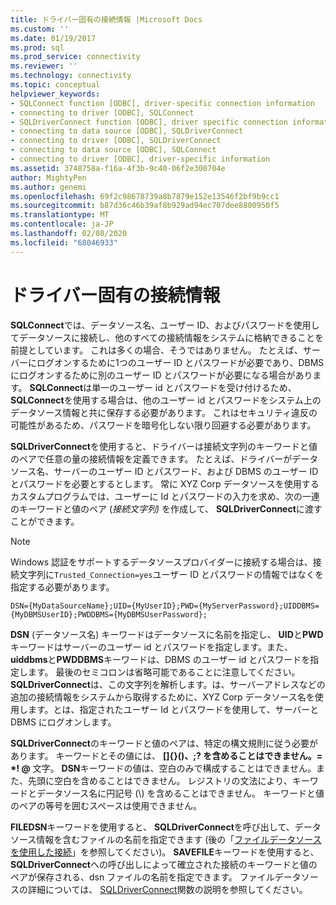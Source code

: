 ```yaml
---
title: ドライバー固有の接続情報 |Microsoft Docs
ms.custom: ''
ms.date: 01/19/2017
ms.prod: sql
ms.prod_service: connectivity
ms.reviewer: ''
ms.technology: connectivity
ms.topic: conceptual
helpviewer_keywords:
- SQLConnect function [ODBC], driver-specific connection information
- connecting to driver [ODBC], SQLConnect
- SQLDriverConnect function [ODBC], driver specific connection information
- connecting to data source [ODBC], SQLDriverConnect
- connecting to driver [ODBC], SQLDriverConnect
- connecting to data source [ODBC], SQLConnect
- connecting to driver [ODBC], driver-specific information
ms.assetid: 3748758a-f16a-4f3b-9c40-06f2e300704e
author: MightyPen
ms.author: genemi
ms.openlocfilehash: 69f2c98678739a8b7879e152e13546f2bf9b9cc1
ms.sourcegitcommit: b87d36c46b39af8b929ad94ec707dee8800950f5
ms.translationtype: MT
ms.contentlocale: ja-JP
ms.lasthandoff: 02/08/2020
ms.locfileid: "68046933"
---
```

# <a name="driver-specific-connection-information"></a>ドライバー固有の接続情報
**SQLConnect**では、データソース名、ユーザー ID、およびパスワードを使用してデータソースに接続し、他のすべての接続情報をシステムに格納できることを前提としています。 これは多くの場合、そうではありません。 たとえば、サーバーにログオンするために1つのユーザー ID とパスワードが必要であり、DBMS にログオンするために別のユーザー ID とパスワードが必要になる場合があります。 **SQLConnect**は単一のユーザー id とパスワードを受け付けるため、 **SQLConnect**を使用する場合は、他のユーザー id とパスワードをシステム上のデータソース情報と共に保存する必要があります。 これはセキュリティ違反の可能性があるため、パスワードを暗号化しない限り回避する必要があります。  
  
 **SQLDriverConnect**を使用すると、ドライバーは接続文字列のキーワードと値のペアで任意の量の接続情報を定義できます。 たとえば、ドライバーがデータソース名、サーバーのユーザー ID とパスワード、および DBMS のユーザー ID とパスワードを必要とするとします。 常に XYZ Corp データソースを使用するカスタムプログラムでは、ユーザーに Id とパスワードの入力を求め、次の一連のキーワードと値のペア (*接続文字列)* を作成して、 **SQLDriverConnect**に渡すことができます。  
  
> [!NOTE]  
>  Windows 認証をサポートするデータソースプロバイダーに接続する場合は、接続文字列に`Trusted_Connection=yes`ユーザー ID とパスワードの情報ではなくを指定する必要があります。  
  
```  
DSN={MyDataSourceName};UID={MyUserID};PWD={MyServerPassword};UIDDBMS={MyDBMSUserID};PWDDBMS={MyDBMSUserPassword};  
```  
  
 **DSN** (データソース名) キーワードはデータソースに名前を指定し、 **UID**と**PWD**キーワードはサーバーのユーザー id とパスワードを指定します。また、 **uiddbms**と**PWDDBMS**キーワードは、DBMS のユーザー id とパスワードを指定します。 最後のセミコロンは省略可能であることに注意してください。 **SQLDriverConnect**は、この文字列を解析します。は、サーバーアドレスなどの追加の接続情報をシステムから取得するために、XYZ Corp データソース名を使用します。とは、指定されたユーザー Id とパスワードを使用して、サーバーと DBMS にログオンします。  
  
 **SQLDriverConnect**のキーワードと値のペアは、特定の構文規則に従う必要があります。 キーワードとその値には、 **[]{}()、;? を含めることはできません。= \*! @** 文字。 **DSN**キーワードの値は、空白のみで構成することはできません。また、先頭に空白を含めることはできません。 レジストリの文法により、キーワードとデータソース名に円記号 (\\) を含めることはできません。 キーワードと値のペアの等号を囲むスペースは使用できません。  
  
 **FILEDSN**キーワードを使用すると、 **SQLDriverConnect**を呼び出して、データソース情報を含むファイルの名前を指定できます (後の「[ファイルデータソースを使用した接続](../../../odbc/reference/develop-app/connecting-using-file-data-sources.md)」を参照してください)。 **SAVEFILE**キーワードを使用すると、 **SQLDriverConnect**への呼び出しによって確立された接続のキーワードと値のペアが保存される、dsn ファイルの名前を指定できます。 ファイルデータソースの詳細については、 [SQLDriverConnect](../../../odbc/reference/syntax/sqldriverconnect-function.md)関数の説明を参照してください。
